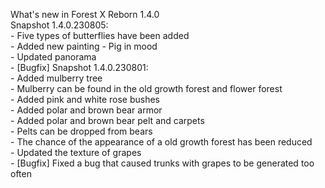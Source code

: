What's new in Forest X Reborn 1.4.0<br />
Snapshot 1.4.0.230805:
<br /> - Five types of butterflies have been added
<br /> - Added new painting - Pig in mood
<br /> - Updated panorama
<br /> - [Bugfix]
Snapshot 1.4.0.230801:
<br /> - Added mulberry tree
<br /> - Mulberry can be found in the old growth forest and flower forest
<br /> - Added pink and white rose bushes
<br /> - Added polar and brown bear armor
<br /> - Added polar and brown bear pelt and carpets
<br /> - Pelts can be dropped from bears
<br /> - The chance of the appearance of a old growth forest has been reduced
<br /> - Updated the texture of grapes
<br /> - [Bugfix] Fixed a bug that caused trunks with grapes to be generated too often
